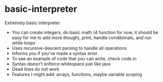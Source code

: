 # basic-interpreter

Extremely basic interpreter

- You can create integers, do basic math (4 function for now, it should be easy for me to add more though), print, handle conditionals, and run while loops
- Uses recursive-descent parsing to handle all operations
- Informs you if you've made a syntax error
- To see an example of code that you can write, check code.in
- Syntax doesn't enforce whitespace just like java
- Dead lines do not work
- Features I might add: arrays, functions, maybe variable scoping
